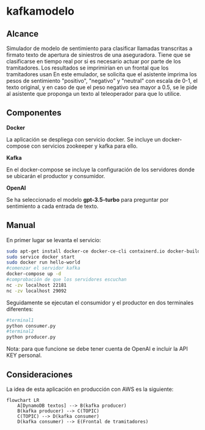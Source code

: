 # kafkamodelo

## Alcance

Simulador de modelo de sentimiento para clasificar llamadas transcritas a firmato texto de apertura de siniestros
de una aseguradora. Tiene que se clasificarse en tiempo real por si es necesario actuar por parte
de los tramitadores. Los resultados se imprimirían en un frontal que los tramitadores usan
En este emulador, se solicita que el asistente imprima los pesos de sentimiento "positivo", "negativo" y "neutral"
con escala de 0-1, el texto original, y en caso de que el peso negativo sea mayor a 0.5, se le pide al asistente
que proponga un texto al teleoperador para que lo utilice.

## Componentes 

__Docker__

La aplicación se despliega con servicio docker. Se incluye un docker-compose con servicios zookeeper y kafka para ello.

__Kafka__

En el docker-compose se incluye la configuración de los servidores donde se ubicarán el productor y consumidor.

__OpenAI__

Se ha seleccionado el modelo __gpt-3.5-turbo__ para preguntar por sentimiento a cada entrada de texto.

## Manual

En primer lugar se levanta el servicio:

```bash
sudo apt-get install docker-ce docker-ce-cli containerd.io docker-buildx-plugin docker-compose-plugin
sudo service docker start
sudo docker run hello-world
#comenzar el servidor kafka
docker-compose up -d
#comprobación de que los servidores escuchan
nc -zv localhost 22181
nc -zv localhost 29092
```

Seguidamente se ejecutan el consumidor y el productor en dos terminales diferentes:

```bash
#terminal1
python consumer.py
#terminal2
python producer.py
```
Nota: para que funcione se debe tener cuenta de OpenAI e incluir la API KEY personal.

## Consideraciones

La idea de esta aplicación en producción con AWS es la siguiente:

```mermaid
flowchart LR
    A[DynamoDB textos] --> B(kafka producer)
    B(kafka producer) --> C(TOPIC)
    C(TOPIC) --> D(kafka consumer)
    D(kafka consumer) --> E(Frontal de tramitadores)
```